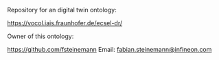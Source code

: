 Repository for an digital twin ontology:

https://vocol.iais.fraunhofer.de/ecsel-dr/

Owner of this ontology:

https://github.com/fsteinemann
Email: fabian.steinemann@infineon.com
